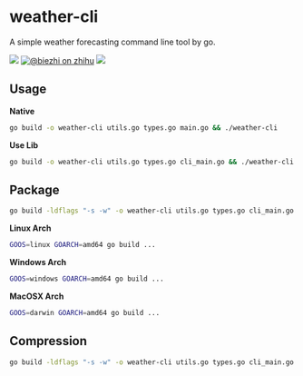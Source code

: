 # weather-cli

A simple weather forecasting command line tool by go.

[![](https://img.shields.io/badge/license-MIT-FF0080.svg)](https://github.com/biezhi/weather-cli/blob/master/LICENSE)
[![@biezhi on zhihu](https://img.shields.io/badge/zhihu-%40biezhi-red.svg)](https://www.zhihu.com/people/biezhi)
[![](https://img.shields.io/github/followers/biezhi.svg?style=social&label=Follow%20Me)](https://github.com/biezhi)

## Usage

**Native**

```bash
go build -o weather-cli utils.go types.go main.go && ./weather-cli
```

**Use Lib**

```bash
go build -o weather-cli utils.go types.go cli_main.go && ./weather-cli
```

## Package

```bash
go build -ldflags "-s -w" -o weather-cli utils.go types.go cli_main.go && upx ./weather-cli
```

**Linux Arch**

```bash
GOOS=linux GOARCH=amd64 go build ...
```

**Windows Arch**

```bash
GOOS=windows GOARCH=amd64 go build ...
```

**MacOSX Arch**

```bash
GOOS=darwin GOARCH=amd64 go build ...
```

## Compression

```bash
go build -ldflags "-s -w" -o weather-cli utils.go types.go cli_main.go && upx ./weather-cli
```
